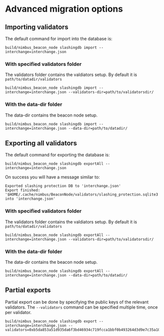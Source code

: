 # Advanced migration options

## Importing validators

The default command for import into the database is:

```
build/nimbus_beacon_node slashingdb import --interchange=interchange.json
```

### With specified validators folder

The validators folder contains the valdiators setup.
By default it is `path/to/datadir/validators`

```
build/nimbus_beacon_node slashingdb import --interchange=interchange.json --validators-dir=path/to/validatorsdir/
```

### With the data-dir folder

The data-dir contains the beacon node setup.

```
build/nimbus_beacon_node slashingdb import --interchange=interchange.json --data-dir=path/to/datadir/
```

## Exporting all validators

The default command for exporting the database is:

```
build/nimbus_beacon_node slashingdb exportAll --interchange=interchange.json
```

On success you will have a message similar to:

```
Exported slashing protection DB to 'interchange.json'
Export finished: '$HOME/.cache/nimbus/BeaconNode/validators/slashing_protection.sqlite3' into 'interchange.json'
```

### With specified validators folder

The validators folder contains the valdiators setup.
By default it is `path/to/datadir/validators`

```
build/nimbus_beacon_node slashingdb exportAll --interchange=interchange.json --validators-dir=path/to/validatorsdir/
```

### With the data-dir folder

The data-dir contains the beacon node setup.

```
build/nimbus_beacon_node slashingdb exportAll --interchange=interchange.json --data-dir=path/to/datadir/
```

## Partial exports

Partial export can be done by specifying the public keys of the relevant validators.
The `--validators` command can be specified multiple time, once per validator.

```
build/nimbus_beacon_node slashingdb export --interchange=interchange.json --validators=0xb5da853a51d935da6f3bd46934c719fcca1bbf0b493264d3d9e7c35a1023b73c703b56d598edf0239663820af36ec615
```


